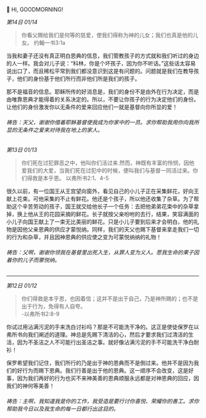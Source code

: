 👋 Hi, GOODMORNING!

_第14日 01/14_

>你看父赐给我们是何等的慈爱，使我们得称为神的儿女；我们也真是他的儿女。
>约翰一书3:1a

当我和妻子还没有真正明白恩典的信息，我们管教孩子的方式就和我们听过的身边的人一样。我会对儿子说：“科林，你是个坏孩子，因为你不听话。”这些话太容易说出口了，而且稀松平常到我们都没意识到这是有问题的。问题就是我们在教导孩子，他们的身份基于他们所行而非他们所是我们的孩子。

那不是福音的信息。耶稣所传的好消息是，我们的身份不是由外在行为决定，而是由唯靠恩典才能得着的关系决定的。所以，不要让你孩子的行为决定他们的身份。让他们的身份激发你以无条件的爱来回应他们一就是基督向你所显的爱！

###### 祷告：天父，谢谢你借着耶稣基督使我成为你家中的一员。求你帮助我用你向我所显的无条件之爱来对待我在地上的家人。

_第13日 01/13_

>你们死在过犯罪恶之中，他叫你们活过来.然而，神既有丰富的怜悯，因他爱我们的大爱，当我们死在过犯中的时候，便叫我们与基督一同活过来。你们得救是本乎恩。
>以弗所书2:1、4-5

很久以前，有一位国王从王宫望向窗外，看见自己的小儿子正在采集鲜花，好向王献上花束。可他采集的不止有鲜花。他还是个孩子，所以他还收集了杂草。为了帮助这个辛苦劳动的孩子，国王就交给他长子一个任务：去把他弟弟花束中的杂草拿掉，换上他从王的花园采摘的鲜花。长子就按父亲吩咐的去行，结果，笑容满面的小儿子向国王献上了一束无比美丽的鲜花。只是小儿子要到后来才会明白，他的礼物是因他父亲恩典的供应才蒙悦纳。同样，我们的天父也赐下基督来拿走我们一切的行为和杂草，并且因神恩典的供应使之变为可蒙悦纳纳的礼物！

###### 祷告：父啊，谢谢你领我在基督里出死入生，从罪人变为义人。愿我生命的果子因着你的儿子而蒙悦纳。

* * *

_第12日 01/12_

> 你们得救是本乎恩，也因着信；这并不是出于自己，乃是神所赐的；也不是出于行为，免得有人自夸。  
> -以弗所书2:8-9

你试过用沾满污泥的手来洗白讨衫吗？那是不可能洗干净的。这正是使徒保罗在以弗所书向我们阐述的道理。神总是先赐下清洁的心，然后才要求我们过清洁的生活，因为不圣洁之人不可能行出圣洁之事。就好像沾满污泥的手不可能洗干净白耐衫！

保罗希望我们记住，我们所行的乃是出于神的恩典而不是倒过来。他并不是因为我们的好行为而赐下恩典。我们行善是出于他的恩典。这一顺序不会改变，这是好事，因为我们再好的行为也买不来神美善的恩典顺服永远都是对神恩典的回应，因我们的神何等美善！

###### 祷告：主啊，我知道我是你的工作，我受造是要行讨你喜悦、荣耀你的善工。求你帮助我今日以及我生命的每一日都行出这目的。
